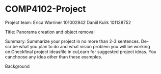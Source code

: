 # COMP4102-Project
Project team:
Erica Warriner 101002942
Daniil Kulik 101138752



Title:  Panorama creation and object removal


Summary:  Summarize  your  project  in  no  more  than  2-3  sentences.   De-scribe what you plan to do and what vision problem you will be working on.Checkfinal  project  ideasfile in cuLearn for suggested project ideas.  You canchoose any idea other than these examples.


Background
